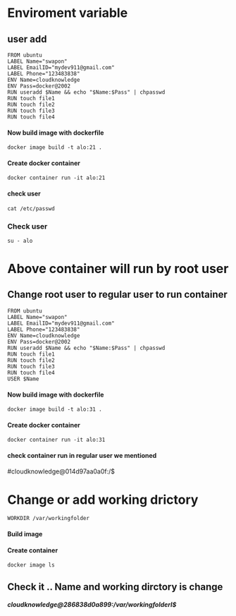 # Enviroment variable
## user add
```
FROM ubuntu
LABEL Name="swapon"
LABEL EmailID="mydev911@gmail.com"
LABEL Phone="123483838"
ENV Name=cloudknowledge
ENV Pass=docker@2002
RUN useradd $Name && echo "$Name:$Pass" | chpasswd
RUN touch file1
RUN touch file2
RUN touch file3
RUN touch file4
```
#### Now build image with dockerfile
```
docker image build -t alo:21 .
```
#### Create docker container 
```
docker container run -it alo:21
```

#### check user
```
cat /etc/passwd
```
### Check user
```
su - alo
```

# Above container will run by root user
## Change root user to regular user to run container

```
FROM ubuntu
LABEL Name="swapon"
LABEL EmailID="mydev911@gmail.com"
LABEL Phone="123483838"
ENV Name=cloudknowledge
ENV Pass=docker@2002
RUN useradd $Name && echo "$Name:$Pass" | chpasswd
RUN touch file1
RUN touch file2
RUN touch file3
RUN touch file4
USER $Name
```

#### Now build image with dockerfile
```
docker image build -t alo:31 .
```
#### Create docker container 
```
docker container run -it alo:31
```
#### check container run in regular user we mentioned
#cloudknowledge@014d97aa0a0f:/$  

# Change or add working drictory
```
WORKDIR /var/workingfolder
```
#### Build image
#### Create container
```
docker image ls
```
## Check it .. Name and working dirctory is change
##### cloudknowledge@286838d0a899:/var/workingfolderI$


